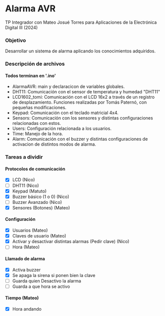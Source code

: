 # Alarma AVR
TP Integrador con Mateo Josué Torres para Aplicaciones de la Electrónica Digital lII (2024)

### Objetivo 

Desarrollar un sistema de alarma aplicando los conocimientos adquiridos.

### Descripción de archivos

#### Todos terminan en '.ino'

- AlarmaAVR: main y declaracicon de variables globales.
- DHT11: Comunicación con el sensor de temperatura y humedad "DHT11"
- LCD1602_tomi: Comunicación con el LCD 16x2 a través de un registro de desplazamiento. Funciones realizadas por Tomás Paternó, con pequeñas modificaciones.
- Keypad: Comunicación con el teclado matricial 4x4.
- Sensors: Comunicación con los sensores y distintas configuraciones relacionadas con estos.
- Users: Configuración relacionada a los usuarios.
- Time: Manejo de la hora.
- Alarm: Comunicación con el buzzer y distintas configuraciones de activacion de distintos modos de alarma.

### Tareas a dividir

#### Protocolos de comunicación
- [x] LCD (Nico)
- [ ] DHT11 (Nico)
- [x] Keypad (Matuto)
- [x] Buzzer básico (1 o 0) (Nico)
- [ ] Buzzer Avanzado (Nico)
- [x] Sensores (Botones) (Mateo)

#### Configuración
- [x] Usuarios (Mateo)
- [x] Claves de usuario (Mateo)
- [x] Activar y desactivar distintas alarmas (Pedir clave) (Nico)
- [ ] Hora (Mateo)

#### Llamado de alarma
- [x] Activa buzzer
- [x] Se apaga la sirena si ponen bien la clave
- [ ] Guarda quien Desactivo la alarma
- [ ] Guarda a que hora se activo

#### Tiempo (Mateo)
- [x] Hora andando

